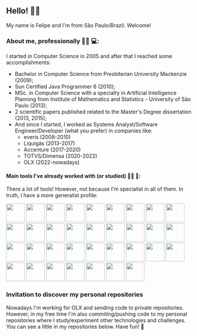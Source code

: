 ## Hello! 🤝🏽
My name is Felipe and I'm from São Paulo/Brazil. Welcome!

### About me, professionally 🧔🏽 💻:

I started in Computer Science in 2005 and after that I reached some accomplishments:
- Bachelor in Computer Science from Presbiterian University Mackenzie (2009);
- Sun Certified Java Programmer 6 (2010);
- MSc. in Computer Science with a specialty in Artificial Intelligence Planning from Institute of Mathematics and Statistics - University of São Paulo (2013);
- 2 scientific papers published related to the Master's Degree dissertation (2013, 2015);
- And since I started, I worked as Systems Analyst/Software Engineer/Developer (what you prefer) in companies like:
    - everis (2008-2010)
    - Liquigás (2013-2017)
    - Accenture (2017-2020)
    - TOTVS/Dimensa (2020-2022)
    - OLX (2022-nowadays)

#### Main tools I've already worked with (or studied) 🧔🏽 🔨:

There a lot of tools! However, not because I'm specialist in all of them. In truth, I have a more generalist profile: 

<div>
    <img src="https://cdn.jsdelivr.net/gh/devicons/devicon@latest/icons/java/java-original-wordmark.svg" height="50"  />
    <img src="https://cdn.jsdelivr.net/gh/devicons/devicon@latest/icons/maven/maven-original-wordmark.svg" height="50" />
    <img src="https://cdn.jsdelivr.net/gh/devicons/devicon@latest/icons/spring/spring-original-wordmark.svg" height="50" />
    <img src="https://cdn.jsdelivr.net/gh/devicons/devicon@latest/icons/tomcat/tomcat-original-wordmark.svg" height="50" />
    <img src="https://cdn.jsdelivr.net/gh/devicons/devicon@latest/icons/eclipse/eclipse-original-wordmark.svg" height="50" />
    <img src="https://cdn.jsdelivr.net/gh/devicons/devicon@latest/icons/intellij/intellij-original.svg" height="50"/>
    <img src="https://cdn.jsdelivr.net/gh/devicons/devicon@latest/icons/hibernate/hibernate-original-wordmark.svg" height="50"/>
    <img src="https://cdn.jsdelivr.net/gh/devicons/devicon@latest/icons/git/git-original-wordmark.svg" height="50" />
    <img src="https://cdn.jsdelivr.net/gh/devicons/devicon@latest/icons/github/github-original-wordmark.svg" height="50" />
    <img src="https://cdn.jsdelivr.net/gh/devicons/devicon@latest/icons/jenkins/jenkins-original.svg" height="50"/>
    <img src="https://cdn.jsdelivr.net/gh/devicons/devicon@latest/icons/c/c-original.svg" height="50" />
    <img src="https://cdn.jsdelivr.net/gh/devicons/devicon@latest/icons/linux/linux-original.svg" height="50" />
    <img src="https://cdn.jsdelivr.net/gh/devicons/devicon@latest/icons/docker/docker-original-wordmark.svg" height="50" />
    <img src="https://cdn.jsdelivr.net/gh/devicons/devicon@latest/icons/html5/html5-original-wordmark.svg" height="50" />
    <img src="https://cdn.jsdelivr.net/gh/devicons/devicon@latest/icons/css3/css3-original-wordmark.svg" height="50" />
    <img src="https://cdn.jsdelivr.net/gh/devicons/devicon@latest/icons/vscode/vscode-original-wordmark.svg" height="50" />
    <img src="https://cdn.jsdelivr.net/gh/devicons/devicon@latest/icons/javascript/javascript-original.svg" height="50" />    
    <img src="https://cdn.jsdelivr.net/gh/devicons/devicon@latest/icons/nodejs/nodejs-original-wordmark.svg" height="50"/>
    <img src="https://cdn.jsdelivr.net/gh/devicons/devicon@latest/icons/react/react-original-wordmark.svg" height="50" />
    <img src="https://cdn.jsdelivr.net/gh/devicons/devicon@latest/icons/grpc/grpc-plain.svg" height="50" />
    <img src="https://cdn.jsdelivr.net/gh/devicons/devicon@latest/icons/swagger/swagger-original-wordmark.svg" height="50" />
    <img src="https://cdn.jsdelivr.net/gh/devicons/devicon@latest/icons/postman/postman-original-wordmark.svg" height="50"/>
    <img src="https://cdn.jsdelivr.net/gh/devicons/devicon@latest/icons/python/python-original-wordmark.svg" height="50" />
    <img src="https://cdn.jsdelivr.net/gh/devicons/devicon@latest/icons/jupyter/jupyter-original-wordmark.svg" height="50" />
    <img src="https://cdn.jsdelivr.net/gh/devicons/devicon@latest/icons/pycharm/pycharm-original-wordmark.svg" height="50"/>
    <img src="https://cdn.jsdelivr.net/gh/devicons/devicon@latest/icons/numpy/numpy-original-wordmark.svg" height="50"/>
    <img src="https://cdn.jsdelivr.net/gh/devicons/devicon@latest/icons/pandas/pandas-original-wordmark.svg" height="50"/>
    <img src="https://cdn.jsdelivr.net/gh/devicons/devicon@latest/icons/scikitlearn/scikitlearn-original.svg" height="50"/> 
    <img src="https://cdn.jsdelivr.net/gh/devicons/devicon@latest/icons/rabbitmq/rabbitmq-original-wordmark.svg" height="50" />
    <img src="https://cdn.jsdelivr.net/gh/devicons/devicon@latest/icons/android/android-original-wordmark.svg" height="50" />
    <img src="https://cdn.jsdelivr.net/gh/devicons/devicon@latest/icons/androidstudio/androidstudio-original-wordmark.svg" height="50" />      
    <img src="https://cdn.jsdelivr.net/gh/devicons/devicon@latest/icons/postgresql/postgresql-original-wordmark.svg" height="50"/>
    <img src="https://cdn.jsdelivr.net/gh/devicons/devicon@latest/icons/oracle/oracle-original.svg" height="50"/>
    <img src="https://cdn.jsdelivr.net/gh/devicons/devicon@latest/icons/unity/unity-original-wordmark.svg" height="50" />                                                    
</div>

### Invitation to discover my personal repositories
<div>
  <p>
    Nowadays I'm working for OLX and sending code to private repositories.
    However, in my free time I'm also commiting/pushing code to my personal repositories where I study/experiment other technologies and challenges.
    You can see a little in my repositories below. Have fun! 🙂
  </p>
</div>
